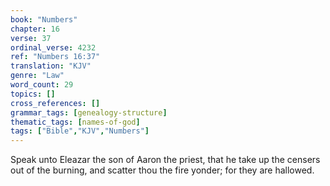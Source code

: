 ```yaml
---
book: "Numbers"
chapter: 16
verse: 37
ordinal_verse: 4232
ref: "Numbers 16:37"
translation: "KJV"
genre: "Law"
word_count: 29
topics: []
cross_references: []
grammar_tags: [genealogy-structure]
thematic_tags: [names-of-god]
tags: ["Bible","KJV","Numbers"]
---
```

Speak unto Eleazar the son of Aaron the priest, that he take up the censers out of the burning, and scatter thou the fire yonder; for they are hallowed.
